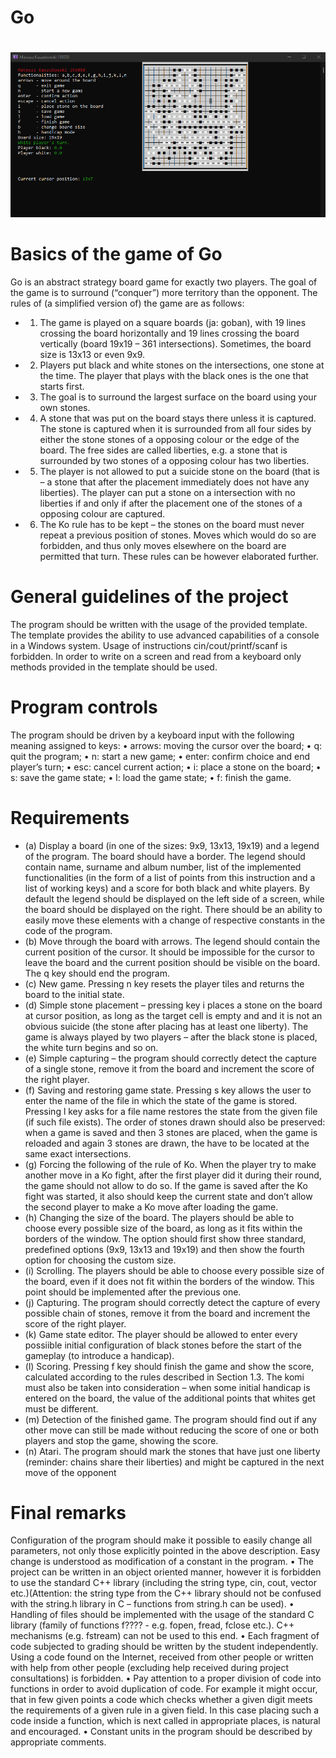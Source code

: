 # Go
# 
![Exemplary gameplay](exemplary-gameplay.png)
# Basics of the game of Go
Go is an abstract strategy board game for exactly two players. The goal of the game is to surround (“conquer”)
more territory than the opponent.
The rules of (a simplified version of) the game are as follows:
- 1. The game is played on a square boards (ja: goban), with 19 lines crossing the board horizontally and
19 lines crossing the board vertically (board 19x19 – 361 intersections). Sometimes, the board size is
13x13 or even 9x9.
- 2. Players put black and white stones on the intersections, one stone at the time. The player that plays
with the black ones is the one that starts first.
- 3. The goal is to surround the largest surface on the board using your own stones.
- 4. A stone that was put on the board stays there unless it is captured. The stone is captured when it is
surrounded from all four sides by either the stone stones of a opposing colour or the edge of the board.
The free sides are called liberties, e.g. a stone that is surrounded by two stones of a opposing colour
has two liberties.
- 5. The player is not allowed to put a suicide stone on the board (that is – a stone that after the placement
immediately does not have any liberties). The player can put a stone on a intersection with no liberties
if and only if after the placement one of the stones of a opposing colour are captured.
- 6. The Ko rule has to be kept – the stones on the board must never repeat a previous position of stones.
Moves which would do so are forbidden, and thus only moves elsewhere on the board are permitted
that turn.
These rules can be however elaborated further.
# General guidelines of the project
The program should be written with the usage of the provided template. The template provides the ability
to use advanced capabilities of a console in a Windows system. Usage of instructions cin/cout/printf/scanf
is forbidden. In order to write on a screen and read from a keyboard only methods provided in the template
should be used.
# Program controls
The program should be driven by a keyboard input with the following meaning assigned to keys:
• arrows: moving the cursor over the board;
• q: quit the program;
• n: start a new game;
• enter: confirm choice and end player’s turn;
• esc: cancel current action;
• i: place a stone on the board;
• s: save the game state;
• l: load the game state;
• f: finish the game.
# Requirements
- (a) Display a board (in one of the sizes: 9x9, 13x13, 19x19) and a legend of the program. The board should
have a border. The legend should contain name, surname and album number, list of the implemented
functionalities (in the form of a list of points from this instruction and a list of working keys) and a score
for both black and white players. By default the legend should be displayed on the left side of a screen,
while the board should be displayed on the right. There should be an ability to easily move these
elements with a change of respective constants in the code of the program.
- (b) Move through the board with arrows. The legend should contain the current position of the cursor. It
should be impossible for the cursor to leave the board and the current position should be visible on the
board. The q key should end the program.
- (c) New game. Pressing n key resets the player tiles and returns the board to the initial state.
- (d) Simple stone placement – pressing key i places a stone on the board at cursor position, as long as the
target cell is empty and and it is not an obvious suicide (the stone after placing has at least one liberty).
The game is always played by two players – after the black stone is placed, the white turn begins and
so on.
- (e) Simple capturing – the program should correctly detect the capture of a single stone, remove it from
the board and increment the score of the right player.
- (f) Saving and restoring game state. Pressing s key allows the user to enter the name of the file
in which the state of the game is stored. Pressing l key asks for a file name restores the state from
the given file (if such file exists). The order of stones drawn should also be preserved: when a game
is saved and then 3 stones are placed, when the game is reloaded and again 3 stones are drawn, the
have to be located at the same exact intersections.
- (g) Forcing the following of the rule of Ko. When the player try to make another move in a Ko fight,
after the first player did it during their round, the game should not allow to do so. If the game is saved
after the Ko fight was started, it also should keep the current state and don’t allow the second player
to make a Ko move after loading the game.
- (h) Changing the size of the board. The players should be able to choose every possible size of the
board, as long as it fits within the borders of the window. The option should first show three standard,
predefined options (9x9, 13x13 and 19x19) and then show the fourth option for choosing the custom
size.
- (i) Scrolling. The players should be able to choose every possible size of the board, even if it does
not fit within the borders of the window. This point should be implemented after the previous one.
- (j) Capturing. The program should correctly detect the capture of every possible chain of stones,
remove it from the board and increment the score of the right player.
- (k) Game state editor. The player should be allowed to enter every possiible initial configuration of
black stones before the start of the gameplay (to introduce a handicap).
- (l) Scoring. Pressing f key should finish the game and show the score, calculated according to
the rules described in Section 1.3. The komi must also be taken into consideration – when some initial
handicap is entered on the board, the value of the additional points that whites get must be different.
- (m) Detection of the finished game. The program should find out if any other move can still be made
without reducing the score of one or both players and stop the game, showing the score.
- (n) Atari. The program should mark the stones that have just one liberty (reminder: chains share
their liberties) and might be captured in the next move of the opponent
# Final remarks
Configuration of the program should make it possible to easily change all parameters, not only those
explicitly pointed in the above description. Easy change is understood as modification of a constant in
the program.
• The project can be written in an object oriented manner, however it is forbidden to use the standard C++
library (including the string type, cin, cout, vector etc.)(Attention: the string type from the C++ library
should not be confused with the string.h library in C – functions from string.h can be used).
• Handling of files should be implemented with the usage of the standard C library (family of functions
f???? - e.g. fopen, fread, fclose etc.). C++ mechanisms (e.g. fstream) can not be used to this end.
• Each fragment of code subjected to grading should be written by the student independently. Using a
code found on the Internet, received from other people or written with help from other people (excluding
help received during project consultations) is forbidden.
• Pay attention to a proper division of code into functions in order to avoid duplication of code. For
example it might occur, that in few given points a code which checks whether a given digit meets the
requirements of a given rule in a given field. In this case placing such a code inside a function, which
is next called in appropriate places, is natural and encouraged.
• Constant units in the program should be described by appropriate comments.
